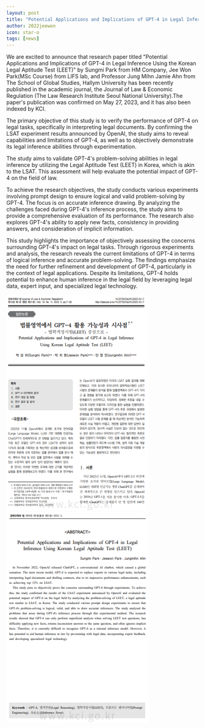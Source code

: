 ```yaml
---
layout: post
title: "Potential Applications and Implications of GPT-4 in Legal Inference Using the Korean Legal Aptitude Test (LEET)"
author: 2022jeewon
icon: star-o
tags: [news]
---
```

We are excited to announce that research paper titled "Potential Applications and Implications of GPT-4 in Legal Inference Using the Korean Legal Aptitude Test (LEET)" by Sungmi Park from HM Company, Jee Won Park(MSc Course) from LIFS lab, and Professor Jung Mihn Jamie Ahn from The School of Global Studies, Hallym University has been recently published in the academic journal, the Journal of Law & Economic Regulation (The Law Research Institute Seoul National University).The paper's publication was confirmed on May 27, 2023, and it has also been indexed by KCI.

The primary objective of this study is to verify the performance of GPT-4 on legal tasks, specifically in interpreting legal documents. By confirming the LSAT experiment results announced by OpenAI, the study aims to reveal capabilities and limitations of GPT-4, as well as to objectively demonstrate its legal inference abilities through experimentation.

The study aims to validate GPT-4's problem-solving abilities in legal inference by utilizing the Legal Aptitude Test (LEET) in Korea, which is akin to the LSAT. This assessment will help evaluate the potential impact of GPT-4 on the field of law.

To achieve the research objectives, the study conducts various experiments involving prompt design to ensure logical and valid problem-solving by GPT-4. The focus is on accurate inference drawing. By analyzing the challenges faced during GPT-4's inference process, the study aims to provide a comprehensive evaluation of its performance. The research also explores GPT-4's ability to apply new facts, consistency in providing answers, and consideration of implicit information.

This study highlights the importance of objectively assessing the concerns surrounding GPT-4's impact on legal tasks. Through rigorous experiments and analysis, the research reveals the current limitations of GPT-4 in terms of logical inference and accurate problem-solving. The findings emphasize the need for further refinement and development of GPT-4, particularly in the context of legal applications. Despite its limitations, GPT-4 holds potential to enhance human inference in the legal field by leveraging legal data, expert input, and specialized legal technology.

![gpt_paper1](/img/news/gpt_paper1.PNG)
![gpt_paper](img/news/gpt_paper.PNG)